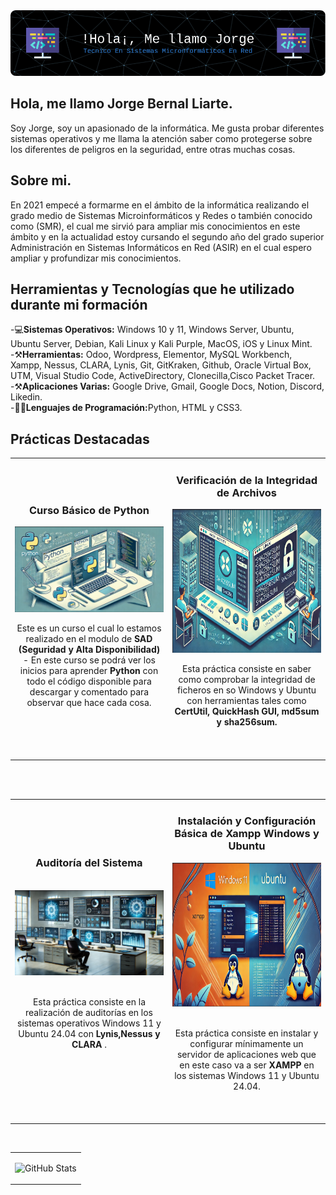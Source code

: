 <img src="img/banner.png" />

## Hola, me llamo Jorge Bernal Liarte.

Soy Jorge, soy un apasionado de la informática. Me gusta probar diferentes sistemas operativos y me llama la atención saber como protegerse sobre los diferentes de peligros en la seguridad, entre otras muchas cosas.

## Sobre mi.

 En 2021 empecé a formarme en el ámbito de la informática realizando el grado medio de Sistemas Microinformáticos y Redes o también conocido como (SMR), el cual me sirvió para ampliar mis conocimientos en este ámbito y en la actualidad estoy cursando el segundo año del grado superior Administración en Sistemas Informáticos en Red (ASIR) en el cual espero ampliar y profundizar mis conocimientos.

## Herramientas y Tecnologías que he utilizado durante mi formación
 -💻<strong>Sistemas Operativos:</strong> Windows 10 y 11, Windows Server, Ubuntu, Ubuntu Server, Debian, Kali Linux y Kali Purple, MacOS, iOS y Linux Mint.
 <br>
 -⚒️<strong>Herramientas:</strong> Odoo, Wordpress, Elementor, MySQL Workbench, Xampp, Nessus, CLARA, Lynis, Git, GitKraken, Github, Oracle Virtual Box, UTM, Visual Studio Code, ActiveDirectory, Clonecilla,Cisco Packet Tracer.
 <br>
 -⚒️<strong>Aplicaciones Varias:</strong> Google Drive, Gmail, Google Docs, Notion, Discord, Likedin.
 <br>
 -🧑‍💻<strong>Lenguajes de Programación:</strong>Python, HTML y CSS3.


## Prácticas Destacadas
<table>
<tr>
<td width="50%">
<br>
<h3 align="center">Curso Básico de Python</h3>
<div align="center">
<a href="https://github.com/JorgeBer19/Curso-Pyhon" target="_blank"><img src="img/python.png" width="400" alt="Curso Básico de Python"></a>
<p>

</p>
<p>Este es un curso el cual lo estamos realizado en el modulo de <strong>SAD (Seguridad y Alta Disponibilidad)</strong> - En este curso se podrá ver los inicios para aprender <strong>Python</strong> con todo el código disponible para descargar y comentado para observar que hace cada cosa.</p>
</div>
                                                                                      
</td>

<td width="50%">
<h3 align="center">Verificación de la Integridad de Archivos</h3>
<div align="center">
<a href="https://github.com/JorgeBer19/SAD/blob/master/UT3/TAREA_0_Verificaci%C3%B3n_De_Integidad_Con_Hash/Jorge_Bernal_Liarte_SAD_UT3_T0.pdf" target="_blank"><img src="img/hashi.png" width="400" height = "230" alt="Verificación de la integridad de archivos"></a>
<p>

</p>Esta práctica consiste en saber como comprobar la integridad de ficheros en so Windows y Ubuntu con herramientas tales como <strong>CertUtil, QuickHash GUI, md5sum y sha256sum. </strong><br><br></p>
</div>                                                             
</table>                                                                                 
</div>
<br>

<table>
<tr>
<td width="50%">
<h3 align="center"> Auditoría del Sistema</h3>
<br>
<div align="center">
<a href="https://github.com/JorgeBer19/SAD/blob/master/UT1/TAREA-2_Auditoria_Del_Sistema/Jorge_Bernal_Liarte_SAD_UT0_T2.pdf" target="_blank"><img src="img/auditoria.png" width="400" alt="Auditoria del Sistema"></a>
<br>
<br>
<p>Esta práctica consiste en la realización de auditorías en los sistemas operativos Windows 11 y Ubuntu 24.04 con <strong>Lynis,Nessus y CLARA </strong>.</p>
</div>
                                                                                  
</td>       

<td width="50%">
<h3 align="center">Instalación y Configuración Básica de Xampp Windows y Ubuntu</h3>
<div align="center">
<a href="https://github.com/JorgeBer19/IAW/blob/main/UT1/TAREA-3_Instalaci%C3%B3n_Y_Configuraci%C3%B3n_De_Servidor_Web_Windows_Y_Linux/Jorge_Bernal_Liarte_IAW_UT0_T3.pdf" target="_blank"><img src="img/xampp.png" width="400" height = "230" alt="Instalación y Configuración Basica de Xampp Windows y Ubuntu"></a>
<br>
<br>
<p>Esta práctica consiste en instalar y configurar mínimamente un servidor de aplicaciones web que en este caso va a ser <strong>XAMPP</strong> en los sistemas Windows 11 y Ubuntu 24.04.</p>
</div>
                                                                                      
</td>  
</table>                                                                                 
</div>
<br>

<table align="center">
<tr>
<td align="center">
 
![GitHub Stats](https://github-readme-stats.vercel.app/api?username=JorgeBer19&show_icons=true&theme=city_lights)



</td>
</tr>
</table>
